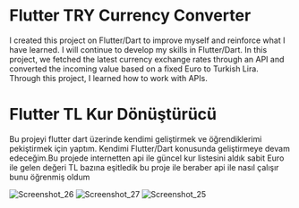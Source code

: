 # Flutter TRY Currency Converter

I created this project on Flutter/Dart to improve myself and reinforce what I have learned. I will continue to develop my skills in Flutter/Dart. In this project, we fetched the latest currency exchange rates through an API and converted the incoming value based on a fixed Euro to Turkish Lira. Through this project, I learned how to work with APIs.

# Flutter TL Kur Dönüştürücü

Bu projeyi flutter dart üzerinde kendimi geliştirmek ve öğrendiklerimi pekiştirmek için yaptım. Kendimi Flutter/Dart konusunda geliştirmeye devam edeceğim.Bu projede internetten api ile güncel kur listesini aldık sabit Euro ile gelen değeri TL bazına eşitledik bu proje ile beraber api ile nasıl çalışır bunu öğrenmiş oldum 

![Screenshot_26](https://github.com/TurKLoJeN/flutter_kur_donusturucu/assets/32311900/9f8ac105-c506-4494-b2b1-771779d296c6)
![Screenshot_27](https://github.com/TurKLoJeN/flutter_kur_donusturucu/assets/32311900/aae881d5-5fb5-4335-b908-0e8bcf924f20)
![Screenshot_25](https://github.com/TurKLoJeN/flutter_kur_donusturucu/assets/32311900/0d587ff4-9664-4b85-a509-a3d5c8d1b57e)
